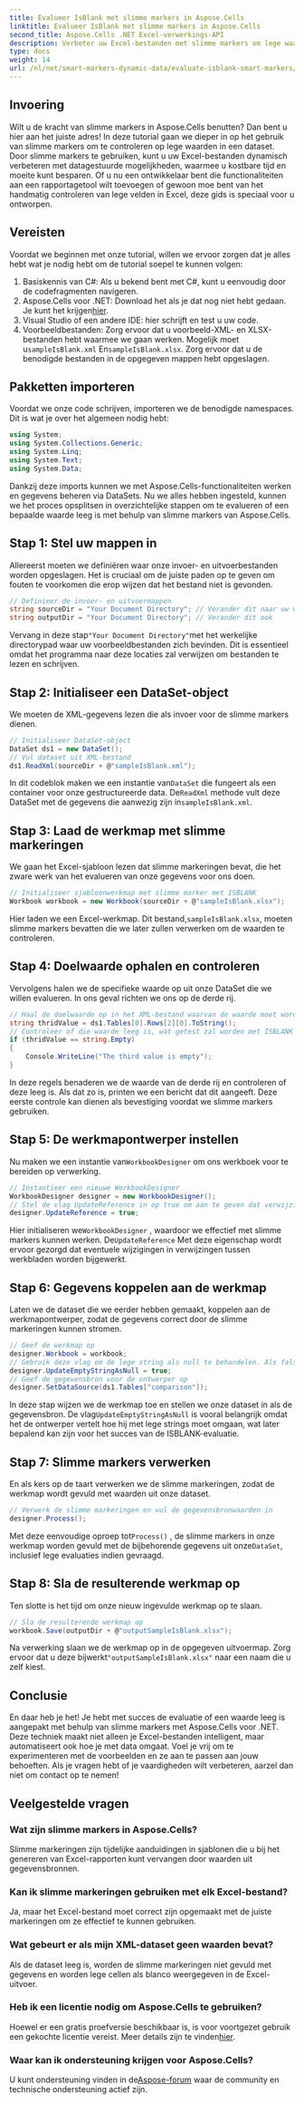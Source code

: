 ```yaml
---
title: Evalueer IsBlank met slimme markers in Aspose.Cells
linktitle: Evalueer IsBlank met slimme markers in Aspose.Cells
second_title: Aspose.Cells .NET Excel-verwerkings-API
description: Verbeter uw Excel-bestanden met slimme markers om lege waarden efficiënt te evalueren met Aspose.Cells voor .NET. Leer hoe in deze stapsgewijze handleiding.
type: docs
weight: 14
url: /nl/net/smart-markers-dynamic-data/evaluate-isblank-smart-markers/
---
```

## Invoering
Wilt u de kracht van slimme markers in Aspose.Cells benutten? Dan bent u hier aan het juiste adres! In deze tutorial gaan we dieper in op het gebruik van slimme markers om te controleren op lege waarden in een dataset. Door slimme markers te gebruiken, kunt u uw Excel-bestanden dynamisch verbeteren met datagestuurde mogelijkheden, waarmee u kostbare tijd en moeite kunt besparen. Of u nu een ontwikkelaar bent die functionaliteiten aan een rapportagetool wilt toevoegen of gewoon moe bent van het handmatig controleren van lege velden in Excel, deze gids is speciaal voor u ontworpen. 
## Vereisten
Voordat we beginnen met onze tutorial, willen we ervoor zorgen dat je alles hebt wat je nodig hebt om de tutorial soepel te kunnen volgen:
1. Basiskennis van C#: Als u bekend bent met C#, kunt u eenvoudig door de codefragmenten navigeren.
2.  Aspose.Cells voor .NET: Download het als je dat nog niet hebt gedaan. Je kunt het krijgen[hier](https://releases.aspose.com/cells/net/).
3. Visual Studio of een andere IDE: hier schrijft en test u uw code. 
4. Voorbeeldbestanden: Zorg ervoor dat u voorbeeld-XML- en XLSX-bestanden hebt waarmee we gaan werken. Mogelijk moet u`sampleIsBlank.xml` En`sampleIsBlank.xlsx`. 
Zorg ervoor dat u de benodigde bestanden in de opgegeven mappen hebt opgeslagen.
## Pakketten importeren
Voordat we onze code schrijven, importeren we de benodigde namespaces. Dit is wat je over het algemeen nodig hebt:
```csharp
using System;
using System.Collections.Generic;
using System.Linq;
using System.Text;
using System.Data;
```
Dankzij deze imports kunnen we met Aspose.Cells-functionaliteiten werken en gegevens beheren via DataSets.
Nu we alles hebben ingesteld, kunnen we het proces opsplitsen in overzichtelijke stappen om te evalueren of een bepaalde waarde leeg is met behulp van slimme markers van Aspose.Cells.
## Stap 1: Stel uw mappen in
Allereerst moeten we definiëren waar onze invoer- en uitvoerbestanden worden opgeslagen. Het is cruciaal om de juiste paden op te geven om fouten te voorkomen die erop wijzen dat het bestand niet is gevonden.
```csharp
// Definieer de invoer- en uitvoermappen
string sourceDir = "Your Document Directory"; // Verander dit naar uw werkelijke pad
string outputDir = "Your Document Directory"; // Verander dit ook
```
 Vervang in deze stap`"Your Document Directory"`met het werkelijke directorypad waar uw voorbeeldbestanden zich bevinden. Dit is essentieel omdat het programma naar deze locaties zal verwijzen om bestanden te lezen en schrijven.
## Stap 2: Initialiseer een DataSet-object
We moeten de XML-gegevens lezen die als invoer voor de slimme markers dienen.
```csharp
// Initialiseer DataSet-object
DataSet ds1 = new DataSet();
// Vul dataset uit XML-bestand
ds1.ReadXml(sourceDir + @"sampleIsBlank.xml");
```
 In dit codeblok maken we een instantie van`DataSet` die fungeert als een container voor onze gestructureerde data. De`ReadXml` methode vult deze DataSet met de gegevens die aanwezig zijn in`sampleIsBlank.xml`.
## Stap 3: Laad de werkmap met slimme markeringen
We gaan het Excel-sjabloon lezen dat slimme markeringen bevat, die het zware werk van het evalueren van onze gegevens voor ons doen.
```csharp
// Initialiseer sjabloonwerkmap met slimme marker met ISBLANK
Workbook workbook = new Workbook(sourceDir + @"sampleIsBlank.xlsx");
```
 Hier laden we een Excel-werkmap. Dit bestand,`sampleIsBlank.xlsx`, moeten slimme markers bevatten die we later zullen verwerken om de waarden te controleren.
## Stap 4: Doelwaarde ophalen en controleren
Vervolgens halen we de specifieke waarde op uit onze DataSet die we willen evalueren. In ons geval richten we ons op de derde rij.
```csharp
// Haal de doelwaarde op in het XML-bestand waarvan de waarde moet worden onderzocht
string thridValue = ds1.Tables[0].Rows[2][0].ToString();
// Controleer of die waarde leeg is, wat getest zal worden met ISBLANK
if (thridValue == string.Empty)
{
    Console.WriteLine("The third value is empty");
}
```
In deze regels benaderen we de waarde van de derde rij en controleren of deze leeg is. Als dat zo is, printen we een bericht dat dit aangeeft. Deze eerste controle kan dienen als bevestiging voordat we slimme markers gebruiken.
## Stap 5: De werkmapontwerper instellen
 Nu maken we een instantie van`WorkbookDesigner` om ons werkboek voor te bereiden op verwerking.
```csharp
// Instantieer een nieuwe WorkbookDesigner
WorkbookDesigner designer = new WorkbookDesigner();
// Stel de vlag UpdateReference in op true om aan te geven dat verwijzingen in andere werkbladen worden bijgewerkt
designer.UpdateReference = true;
```
 Hier initialiseren we`WorkbookDesigner` , waardoor we effectief met slimme markers kunnen werken. De`UpdateReference` Met deze eigenschap wordt ervoor gezorgd dat eventuele wijzigingen in verwijzingen tussen werkbladen worden bijgewerkt.
## Stap 6: Gegevens koppelen aan de werkmap
Laten we de dataset die we eerder hebben gemaakt, koppelen aan de werkmapontwerper, zodat de gegevens correct door de slimme markeringen kunnen stromen.
```csharp
// Geef de werkmap op
designer.Workbook = workbook;
// Gebruik deze vlag om de lege string als null te behandelen. Als false, dan zal ISBLANK niet werken
designer.UpdateEmptyStringAsNull = true;
// Geef de gegevensbron voor de ontwerper op
designer.SetDataSource(ds1.Tables["comparison"]);
```
 In deze stap wijzen we de werkmap toe en stellen we onze dataset in als de gegevensbron. De vlag`UpdateEmptyStringAsNull` is vooral belangrijk omdat het de ontwerper vertelt hoe hij met lege strings moet omgaan, wat later bepalend kan zijn voor het succes van de ISBLANK-evaluatie.
## Stap 7: Slimme markers verwerken
En als kers op de taart verwerken we de slimme markeringen, zodat de werkmap wordt gevuld met waarden uit onze dataset.
```csharp
// Verwerk de slimme markeringen en vul de gegevensbronwaarden in
designer.Process();
```
 Met deze eenvoudige oproep tot`Process()` , de slimme markers in onze werkmap worden gevuld met de bijbehorende gegevens uit onze`DataSet`, inclusief lege evaluaties indien gevraagd.
## Stap 8: Sla de resulterende werkmap op
Ten slotte is het tijd om onze nieuw ingevulde werkmap op te slaan. 
```csharp
// Sla de resulterende werkmap op
workbook.Save(outputDir + @"outputSampleIsBlank.xlsx");
```
 Na verwerking slaan we de werkmap op in de opgegeven uitvoermap. Zorg ervoor dat u deze bijwerkt`"outputSampleIsBlank.xlsx"` naar een naam die u zelf kiest.
## Conclusie
En daar heb je het! Je hebt met succes de evaluatie of een waarde leeg is aangepakt met behulp van slimme markers met Aspose.Cells voor .NET. Deze techniek maakt niet alleen je Excel-bestanden intelligent, maar automatiseert ook hoe je met data omgaat. Voel je vrij om te experimenteren met de voorbeelden en ze aan te passen aan jouw behoeften. Als je vragen hebt of je vaardigheden wilt verbeteren, aarzel dan niet om contact op te nemen!
## Veelgestelde vragen
### Wat zijn slimme markers in Aspose.Cells?
Slimme markeringen zijn tijdelijke aanduidingen in sjablonen die u bij het genereren van Excel-rapporten kunt vervangen door waarden uit gegevensbronnen.
### Kan ik slimme markeringen gebruiken met elk Excel-bestand?
Ja, maar het Excel-bestand moet correct zijn opgemaakt met de juiste markeringen om ze effectief te kunnen gebruiken.
### Wat gebeurt er als mijn XML-dataset geen waarden bevat?
Als de dataset leeg is, worden de slimme markeringen niet gevuld met gegevens en worden lege cellen als blanco weergegeven in de Excel-uitvoer.
### Heb ik een licentie nodig om Aspose.Cells te gebruiken?
 Hoewel er een gratis proefversie beschikbaar is, is voor voortgezet gebruik een gekochte licentie vereist. Meer details zijn te vinden[hier](https://purchase.aspose.com/buy).
### Waar kan ik ondersteuning krijgen voor Aspose.Cells?
 U kunt ondersteuning vinden in de[Aspose-forum](https://forum.aspose.com/c/cells/9) waar de community en technische ondersteuning actief zijn.